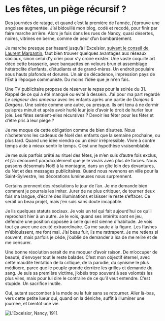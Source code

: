 # Les fêtes, un piège récursif ?

Des journées de ratage, et quand c’est la première de l’année, j’éprouve une angoisse augmentée. J’ai bidouillé mon blog, codé et recodé, pour finir par faire marche arrière. Alors je fuis dans les rues de Nancy, quasi désertes, noires, vitrines en berne, comme de peur d’un bombardement.<span id="more-38598"></span>

Je marche presque par hasard jusqu’à l’Excelsior, [suivant le conseil de Laurent Margantin](https://twitter.com/L_Margantin/status/550317915875311616), faut bien trouver quelques avantages aux réseaux sociaux, sinon celui d’y crier pour s’y croire exister. Une vaste coquille art déco cette brasserie, avec banquettes en velours brun et assemblage hétéroclite d’enfants, d’étudiants et de grand-mères. Un endroit populaire sous hauts plafonds et dorures. Un air de décadence, impression pays de l’Est à l’époque communiste. Du moins l’idée que je m’en fais.

Une TV publicitaire propose de réserver le repas pour la soirée du 31. Rappel de ce qui a été manqué ou évité à dessein. J’ai pour ma part regardé *Le seigneur des anneaux* avec les enfants après une partie de *Donjons &amp; Dargons*. Une soirée comme une autre, ou presque. Ils ont tenu à ne dormir qu’après minuit et après avoir hurlé leur joie d’avoir le droit de hurler leur joie. Les fêtes seraient-elles récursives ? Devoir les fêter pour les fêter et d’être pris à leur piège ?

Je me moque de cette obligation comme de bien d’autres. Nous n’achèterons les cadeaux de Noël des enfants que la semaine prochaine, ou plus tard. Quand une idée viendra ou un désir irrépressible. Vivre à contre temps aide à mieux sentir le temps. C’est une hypothèse vraisemblable.

Je me suis parfois prêté au rituel des fêtes, je m’en suis d’autre fois exclus, et j’ai découvert paradoxalement que je le vivais avec plus de forces. Nous passons désormais Noël à la montagne, dans un gîte loin des devantures, du Net et des messages publicitaires. Quand nous revenons en ville pour la Saint-Sylvestre, les décorations lumineuses nous surprennent.

Certains prennent des résolutions le jour de l’an. Je me demande bien comment je pourrais les imiter. Jurer de ne plus critiquer, de tourner deux fois ma langue, d’écrire des illuminations et laisser le reste s’effacer. Ce serait un beau projet, mais j’en suis sans doute incapable.

Je lis quelques statuts sociaux. Je vois un tel qui fait aujourd’hui ce qu’il reprochait hier à un autre. Je le vois, quand ses intérêts sont en jeu, défendre une position opposée à celle qui est sienne d’habitude. Je vois tout ça avec une acuité extraordinaire. Ça me saute à la figure. Les flashes m’éblouissent, me font mal. J’ai beau fuir, ils me rattrapent. Je me retiens si souvent, mais parfois je cède, j’oublie de demander à Isa de me relire et de me censurer.

Une bonne résolution serait de me moquer d’avoir raison. De m’occuper de beauté, d’envoyer tout le reste balader. C’est mon objectif éternel, avec cette maudite tentation de la critique, de la parodie, du cynisme le plus médiocre, parce que le peuple gronde derrière les grilles et demande du sang. Je suis sa première victime, j’obéis trop souvent à ses volontés les plus viles, mais pour lui dire le contraire de ce qu’il veut entendre. C’est stupide. Un sacrifice inutile.

Oui, autant succomber à la mode ou la fuir sans se retourner. Aller là-bas, vers cette petite lueur qui, quand on la déniche, suffit à illuminer une journée, et bientôt une vie.

![L'Excelsior, Nancy, 1911.](https://tcrouzet.com/images_tc/2015/01/excelsior.jpg)